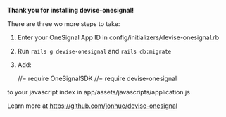**Thank you for installing devise-onesignal!**


There are three wo more steps to take:

1) Enter your OneSignal App ID in config/initializers/devise-onesignal.rb
2) Run `rails g devise-onesignal` and `rails db:migrate`
3) Add:

    //= require OneSignalSDK
    //= require devise-onesignal

to your javascript index in app/assets/javascripts/application.js


Learn more at https://github.com/jonhue/devise-onesignal
